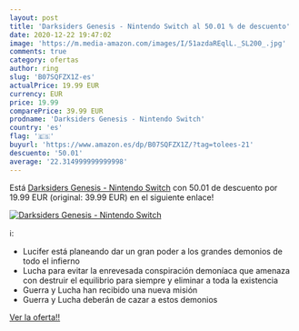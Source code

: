 ```yaml
---
layout: post
title: 'Darksiders Genesis - Nintendo Switch al 50.01 % de descuento'
date: 2020-12-22 19:47:02
image: 'https://m.media-amazon.com/images/I/51azdaREqlL._SL200_.jpg'
comments: true
category: ofertas
author: ring
slug: 'B07SQFZX1Z-es'
actualPrice: 19.99 EUR
currency: EUR
price: 19.99
comparePrice: 39.99 EUR
prodname: 'Darksiders Genesis - Nintendo Switch'
country: 'es'
flag: '🇪🇸'
buyurl: 'https://www.amazon.es/dp/B07SQFZX1Z/?tag=tolees-21'
descuento: '50.01'
average: '22.314999999999998'
---
```


Está [Darksiders Genesis - Nintendo Switch](https://www.amazon.es/dp/B07SQFZX1Z/?tag=tolees-21) con 50.01 de descuento por 19.99 EUR (original: 39.99 EUR) en el siguiente enlace!

[![Darksiders Genesis - Nintendo Switch](https://m.media-amazon.com/images/I/51azdaREqlL._SL200_.jpg)](https://www.amazon.es/dp/B07SQFZX1Z/?tag=tolees-21)

ℹ️:

- Lucifer está planeando dar un gran poder a los grandes demonios de todo el infierno
- Lucha para evitar la enrevesada conspiración demoníaca que amenaza con destruir el equilibrio para siempre y eliminar a toda la existencia
- Guerra y Lucha han recibido una nueva misión
- Guerra y Lucha deberán de cazar a estos demonios

[Ver la oferta!!](https://www.amazon.es/dp/B07SQFZX1Z/?tag=tolees-21)
